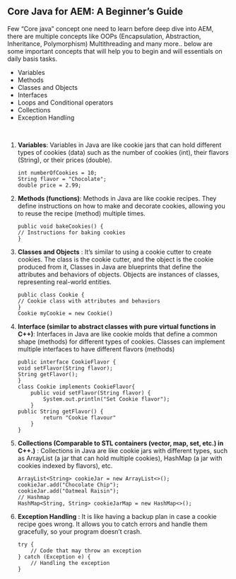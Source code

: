 ## Core Java for AEM: A Beginner’s Guide

Few “Core java” concept one need to learn before deep dive into AEM, there are multiple concepts like OOPs (Encapsulation, Abstraction, Inheritance, Polymorphism) Multithreading and many more.. below are some important concepts that will help you to begin and will essentials on daily basis tasks.

-   Variables
-   Methods
-   Classes and Objects
-   Interfaces
-   Loops and Conditional operators
-   Collections
-   Exception Handling

<br>

1. **Variables**: Variables in Java are like cookie jars that can hold different types of cookies (data) such as the number of cookies (int), their flavors (String), or their prices (double).

    ```
    int numberOfCookies = 10;
    String flavor = "Chocolate";
    double price = 2.99;
    ```

2. **Methods (functions)**: Methods in Java are like cookie recipes. They define instructions on how to make and decorate cookies, allowing you to reuse the recipe (method) multiple times.
    ```
    public void bakeCookies() {
    // Instructions for baking cookies
    }
    ```
3. **Classes and Objects** : It’s similar to using a cookie cutter to create cookies. The class is the cookie cutter, and the object is the cookie produced from it, Classes in Java are blueprints that define the attributes and behaviors of objects. Objects are instances of classes, representing real-world entities.

    ```
    public class Cookie {
    // Cookie class with attributes and behaviors
    }
    Cookie myCookie = new Cookie()
    ```

4. **Interface (similar to abstract classes with pure virtual functions in C++)**: Interfaces in Java are like cookie molds that define a common shape (methods) for different types of cookies. Classes can implement multiple interfaces to have different flavors (methods)

    ```
    public interface CookieFlavor {
    void setFlavor(String flavor);
    String getFlavor();
    }
    class Cookie implements CookieFlavor{
        public void setFlavor(String flavor) {
            System.out.println("Set Cookie flavor");
        }
    public String getFlavor() {
            return "Cookie flavour"
        }
    }
    ```

5. **Collections (Comparable to STL containers (vector, map, set, etc.) in C++.)** : Collections in Java are like cookie jars with different types, such as ArrayList (a jar that can hold multiple cookies), HashMap (a jar with cookies indexed by flavors), etc.

    ```
    ArrayList<String> cookieJar = new ArrayList<>();
    cookieJar.add("Chocolate Chip");
    cookieJar.add("Oatmeal Raisin");
    // Hashmap
    HashMap<String, String> cookieJarMap = new HashMap<>();
    ```

6. **Exception Handling** : It is like having a backup plan in case a cookie recipe goes wrong. It allows you to catch errors and handle them gracefully, so your program doesn’t crash.

    ```
    try {
        // Code that may throw an exception
    } catch (Exception e) {
        // Handling the exception
    }
    ```
